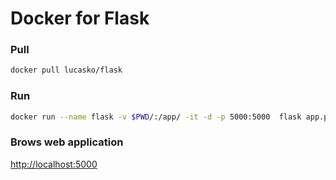 Docker for Flask
==================== 

### Pull
```sh
docker pull lucasko/flask
```

### Run
```sh
docker run --name flask -v $PWD/:/app/ -it -d -p 5000:5000  flask app.py
```

### Brows web application
[http://localhost:5000](http://localhost:5000)
